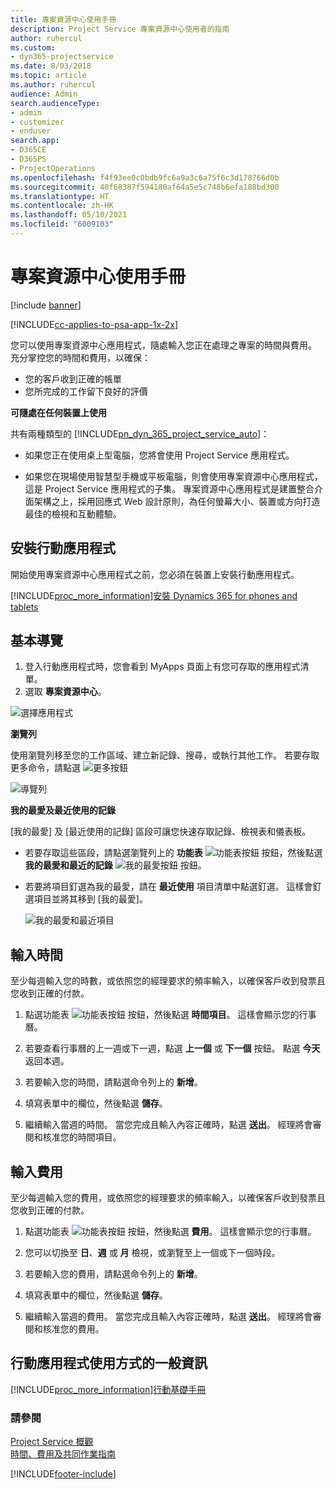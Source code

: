 ```yaml
---
title: 專案資源中心使用手冊
description: Project Service 專案資源中心使用者的指南
author: ruhercul
ms.custom:
- dyn365-projectservice
ms.date: 8/03/2018
ms.topic: article
ms.author: ruhercul
audience: Admin
search.audienceType:
- admin
- customizer
- enduser
search.app:
- D365CE
- D365PS
- ProjectOperations
ms.openlocfilehash: f4f93ee0c0bdb9fc6a9a3c6a75f6c3d178766d0b
ms.sourcegitcommit: 40f68387f594180af64a5e5c748b6efa188bd300
ms.translationtype: HT
ms.contentlocale: zh-HK
ms.lasthandoff: 05/10/2021
ms.locfileid: "6009103"
---
```

# <a name="user-guide-for-project-resource-hub"></a>專案資源中心使用手冊

[!include [banner](../includes/psa-now-project-operations.md)]

[!INCLUDE[cc-applies-to-psa-app-1x-2x](../includes/cc-applies-to-psa-app-1x-2x.md)]

您可以使用專案資源中心應用程式，隨處輸入您正在處理之專案的時間與費用。 充分掌控您的時間和費用，以確保：

- 您的客戶收到正確的帳單
- 您所完成的工作留下良好的評價

**可隨處在任何裝置上使用**

共有兩種類型的 [!INCLUDE[pn_dyn_365_project_service_auto](../includes/pn-dyn-365-project-service-auto.md)]： 

- 如果您正在使用桌上型電腦，您將會使用 Project Service 應用程式。 

- 如果您在現場使用智慧型手機或平板電腦，則會使用專案資源中心應用程式，這是 Project Service 應用程式的子集。 專案資源中心應用程式是建置整合介面架構之上，採用回應式 Web 設計原則，為任何螢幕大小、裝置或方向打造最佳的檢視和互動體驗。 


## <a name="install-the-mobile-app"></a>安裝行動應用程式
開始使用專案資源中心應用程式之前，您必須在裝置上安裝行動應用程式。 

[!INCLUDE[proc_more_information](../includes/proc-more-information.md)][安裝 Dynamics 365 for phones and tablets](/dynamics365/mobile-app/install-dynamics-365-for-phones-and-tablets)

## <a name="basic-navigation"></a>基本導覽
1.  登入行動應用程式時，您會看到 MyApps 頁面上有您可存取的應用程式清單。 
2.  選取 **專案資源中心**。

![選擇應用程式](media/chooseApp_1.png "選擇應用程式")

**瀏覽列**

使用瀏覽列移至您的工作區域、建立新記錄、搜尋，或執行其他工作。 若要存取更多命令，請點選 ![更多按鈕](media/MoreButton.png "更多按鈕")

![導覽列](media/NavBar_2.png "導覽列")

**我的最愛及最近使用的記錄**

[我的最愛] 及 [最近使用的記錄] 區段可讓您快速存取記錄、檢視表和儀表板。 

- 若要存取這些區段，請點選瀏覽列上的 **功能表** ![功能表按鈕](media/MenuButton.png "選單鍵") 按鈕，然後點選 **我的最愛和最近的記錄** ![我的最愛按鈕](media/FavButton.png "Fav 按鈕") 按鈕。

- 若要將項目釘選為我的最愛，請在 **最近使用** 項目清單中點選釘選。 這樣會釘選項目並將其移到 [我的最愛]。

  ![我的最愛和最近項目](media/Favs_3.png "我的最愛和最近項目")
 
## <a name="enter-time"></a>輸入時間
至少每週輸入您的時數，或依照您的經理要求的頻率輸入，以確保客戶收到發票且您收到正確的付款。

1. 點選功能表 ![功能表按鈕](media/MenuButton.png "選單鍵") 按鈕，然後點選 **時間項目**。 這樣會顯示您的行事曆。

2. 若要查看行事曆的上一週或下一週，點選 **上一個** 或 **下一個** 按鈕。 點選 **今天** 返回本週。

3. 若要輸入您的時間，請點選命令列上的 **新增**。 

4. 填寫表單中的欄位，然後點選 **儲存**。

5. 繼續輸入當週的時間。 當您完成且輸入內容正確時，點選 **送出**。 經理將會審閱和核准您的時間項目。

## <a name="enter-expenses"></a>輸入費用 
至少每週輸入您的費用，或依照您的經理要求的頻率輸入，以確保客戶收到發票且您收到正確的付款。

1. 點選功能表 ![功能表按鈕](media/MenuButton.png "選單鍵") 按鈕，然後點選 **費用**。 這樣會顯示您的行事曆。

2. 您可以切換至 **日**、**週** 或 **月** 檢視，或瀏覽至上一個或下一個時段。 

3. 若要輸入您的費用，請點選命令列上的 **新增**。 

4. 填寫表單中的欄位，然後點選 **儲存**。

5. 繼續輸入當週的費用。 當您完成且輸入內容正確時，點選 **送出**。 經理將會審閱和核准您的費用。

## <a name="general-information-on-how-to-use-the-mobile-app"></a>行動應用程式使用方式的一般資訊 
[!INCLUDE[proc_more_information](../includes/proc-more-information.md)][行動基礎手冊](/dynamics365/mobile-app/dynamics-365-phones-tablets-users-guide)

### <a name="see-also"></a>請參閱  
 [Project Service 概觀](../psa/overview.md)   
 [時間、費用及共同作業指南](../psa/time-expense-collaboration-guide.md)   
 


[!INCLUDE[footer-include](../includes/footer-banner.md)]
